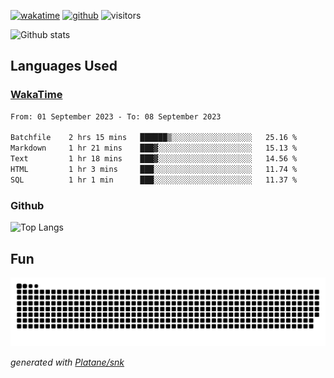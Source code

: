 [![wakatime](https://wakatime.com/badge/user/82c377cd-a54c-404c-b7df-177b313ca539.svg)](https://wakatime.com/@82c377cd-a54c-404c-b7df-177b313ca539)
[![github](https://img.shields.io/github/followers/xinthose?logo=github&style=plastic)](https://github.com/alanhamlett?tab=followers)
![visitors](https://visitor-badge.glitch.me/badge?page_id=xinthose&left_color=green&right_color=red)

![Github stats](https://github-readme-stats.vercel.app/api?username=xinthose&show_icons=true&theme=radical&count_private=true)

## Languages Used

### [WakaTime](https://wakatime.com/)
<!--START_SECTION:waka-->

```txt
From: 01 September 2023 - To: 08 September 2023

Batchfile    2 hrs 15 mins   ██████▒░░░░░░░░░░░░░░░░░░   25.16 %
Markdown     1 hr 21 mins    ███▓░░░░░░░░░░░░░░░░░░░░░   15.13 %
Text         1 hr 18 mins    ███▓░░░░░░░░░░░░░░░░░░░░░   14.56 %
HTML         1 hr 3 mins     ███░░░░░░░░░░░░░░░░░░░░░░   11.74 %
SQL          1 hr 1 min      ███░░░░░░░░░░░░░░░░░░░░░░   11.37 %
```

<!--END_SECTION:waka-->

### Github

![Top Langs](https://github-readme-stats.vercel.app/api/top-langs/?username=xinthose)

## Fun
![github contribution grid snake animation](https://raw.githubusercontent.com/xinthose/xinthose/output/github-contribution-grid-snake.svg)

_generated with [Platane/snk](https://github.com/Platane/snk)_

